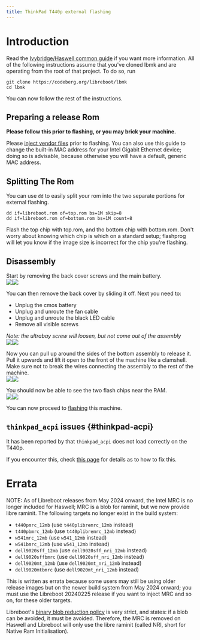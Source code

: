 ```yaml
---
title: ThinkPad T440p external flashing
---
```


Introduction
============

Read the [Ivybridge/Haswell common guide](ivy_has_common) if you want more information.
All of the following instructions assume that you've cloned lbmk and are operating from the
root of that project. To do so, run

	git clone https://codeberg.org/libreboot/lbmk
	cd lbmk

You can now follow the rest of the instructions.

Preparing a release Rom
-----------------------

**Please follow this prior to flashing, or you may brick your machine.**

Please [inject vendor files](ivy_has_common) prior to flashing. You can also
use this guide to change the built-in MAC address for your Intel Gigabit
Ethernet device; doing so is advisable, because otherwise you will have a
default, generic MAC address.

Splitting The Rom
-----------------

You can use `dd` to easily split your rom into the two separate portions for
external flashing.

	dd if=libreboot.rom of=top.rom bs=1M skip=8
	dd if=libreboot.rom of=bottom.rom bs=1M count=8

Flash the top chip with top.rom, and tho bottom chip with bottom.rom.
Don't worry about knowing which chip is which on a standard setup; flashprog will let you know if the 
image size is incorrect for the chip you're flashing.


Disassembly
-----------

Start by removing the back cover screws and the main battery.\
<img tabindex=1 src="https://av.libreboot.org/board/t440p/t440p_back.jpg" /><span class="f"><img src="https://av.libreboot.org/board/t440p/t440p_back_orig.jpg" /></span>

You can then remove the back cover by sliding it off.
Next you need to:

+ Unplug the cmos battery
+ Unplug and unroute the fan cable
+ Unplug and unroute the black LED cable
+ Remove all visible screws

*Note: the ultrabay screw will loosen, but not come out of the assembly*\
<img tabindex=1 src="https://av.libreboot.org/board/t440p/t440p_nocover.jpg" /><span class="f"><img src="https://av.libreboot.org/board/t440p/t440p_nocover_orig.jpg" /></span>

Now you can pull up around the sides of the bottom assembly to release it.
Pull it upwards and lift it open to the front of the machine like a clamshell.
Make sure not to break the wires connecting the assembly to the rest of the machine.\
<img tabindex=1 src="https://av.libreboot.org/board/t440p/t440p_open.jpg" /><span class="f"><img src="https://av.libreboot.org/board/t440p/t440p_open_orig.jpg" /></span>

You should now be able to see the two flash chips near the RAM.\
<img tabindex=1 src="https://av.libreboot.org/board/t440p/t440p_chipLocation.jpg" /><span class="f"><img src="https://av.libreboot.org/board/t440p/t440p_chipLocation_orig.jpg" /></span>

You can now proceed to [flashing](/docs/install/spi.html) this machine.

`thinkpad_acpi` issues {#thinkpad-acpi}
---------------------------------------

It has been reported by that `thinkpad_acpi` does not load correctly on the T440p.

If you encounter this, check [this page](../../faq.md#thinkpad-acpi)
for details as to how to fix this.

Errata
======

NOTE: As of Libreboot releases from May 2024 onward, the Intel MRC is no longer
included for Haswell; MRC is a blob for raminit, but we now provide libre
raminit. The following targets no longer exist in the build system:

* `t440pmrc_12mb` (use `t440plibremrc_12mb` instead)
* `t440pbmrc_12mb` (use `t440plibremrc_12mb` instead)
* `w541mrc_12mb` (use `w541_12mb` instead)
* `w541bmrc_12mb` (use `w541_12mb` instead)
* `dell9020sff_12mb` (use `dell9020sff_nri_12mb` instead)
* `dell9020sffbmrc` (use `dell9020sff_nri_12mb` instead)
* `dell9020mt_12mb` (use `dell9020mt_nri_12mb` instead)
* `dell9020mtbmrc` (use `dell9020mt_nri_12mb` instead)

This is written as errata because some users may still be using older release
images but on the newer build system from May 2024 onward; you must use the
Libreboot 20240225 release if you want to inject MRC and so on, for these older
targets.

Libreboot's [binary blob reduction policy](../../news/policy) is very strict,
and states: if a blob can be avoided, it must be avoided. Therefore, the MRC
is removed on Haswell and Libreboot will only use the libre raminit (called
NRI, short for Native Ram Initialisation).
